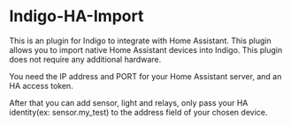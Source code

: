 # Indigo-HA-Import

This is an plugin for Indigo to integrate with Home Assistant.  This plugin allows you to import
native Home Assistant devices into Indigo.  This plugin does not require any additional hardware.

You need the IP address and PORT for your Home Assistant server, and an HA access token.

After that you can add sensor, light and relays, only pass your HA identity(ex: sensor.my_test) to 
the address field of your chosen device.

 
